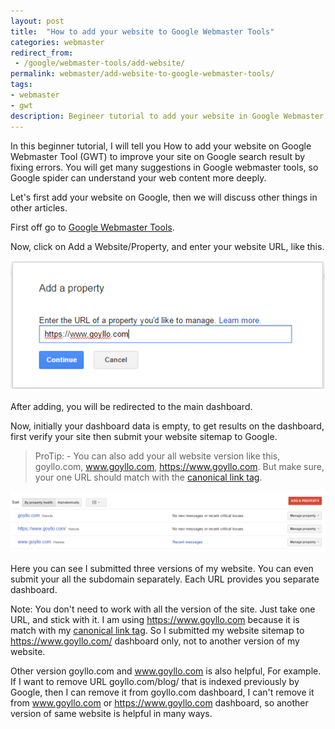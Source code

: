 ```yaml
---
layout: post
title:  "How to add your website to Google Webmaster Tools"
categories: webmaster
redirect_from:
 - /google/webmaster-tools/add-website/
permalink: webmaster/add-website-to-google-webmaster-tools/
tags: 
- webmaster
- gwt
description: Begineer tutorial to add your website in Google Webmaster Tools.
---
```


In this beginner tutorial, I will tell you How to add your website on Google Webmaster Tool (GWT) to improve your site on Google search result by fixing errors. You will get many suggestions in Google webmaster tools, so Google spider can understand your web content more deeply.

Let's first add your website on Google, then we will discuss other things in other articles.

First off go to <a href="https://www.google.com/webmasters/tools/" rel="nofollow" target="_blank">Google Webmaster Tools</a>.

Now, click on Add a Website/Property, and enter your website URL, like this.

<img class="img-responsive" alt="Adding website on Google webmaster tools.png" src="/images/adding-website-on-google-webmaster-tools.png" title="Adding website on Google webmaster tools" /><br />


After adding, you will be redirected to the main dashboard.

Now, initially your dashboard data is empty, to get results on the dashboard, first verify your site then submit your website sitemap to Google.


> ProTip: - You can also add your all website version like this, goyllo.com, www.goyllo.com, https://www.goyllo.com.  But make sure, your one URL should match with the [canonical link tag](/webmaster/canonical-link-tag/ "canonical link tag").

<img class="img-responsive" alt="Google webmaster tools.png" src="/images/google-webmaster-tools-homepage.png" title="Google webmaster tools" /><br />

Here you can see I submitted three versions of my website. You can even submit your all the subdomain separately. Each URL provides you separate dashboard.

Note: You don't need to work with all the version of the site. Just take one URL, and stick with it. I am using https://www.goyllo.com because it is match with my [canonical link tag](/webmaster/canonical-link-tag/ "canonical link tag"). So I submitted my website sitemap to https://www.goyllo.com/ dashboard only, not to another version of my website.

Other version goyllo.com and www.goyllo.com is also helpful, For example. If I want to remove URL goyllo.com/blog/ that is indexed previously by Google, then I can remove it from goyllo.com dashboard, I can't remove it from www.goyllo.com or https://www.goyllo.com dashboard, so another version of same website is helpful in many ways.
